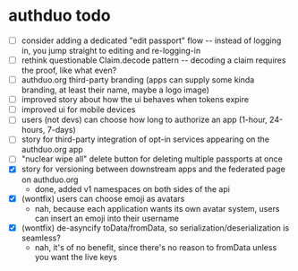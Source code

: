 
# authduo todo

- [ ] consider adding a dedicated "edit passport" flow -- instead of logging in, you jump straight to editing and re-logging-in
- [ ] rethink questionable Claim.decode pattern -- decoding a claim requires the proof, like what even?
- [ ] authduo.org third-party branding (apps can supply some kinda branding, at least their name, maybe a logo image)
- [ ] improved story about how the ui behaves when tokens expire
- [ ] improved ui for mobile devices
- [ ] users (not devs) can choose how long to authorize an app (1-hour, 24-hours, 7-days)
- [ ] story for third-party integration of opt-in services appearing on the authduo.org app
- [ ] "nuclear wipe all" delete button for deleting multiple passports at once
- [x] story for versioning between downstream apps and the federated page on authduo.org
  - done, added v1 namespaces on both sides of the api
- [x] (wontfix) users can choose emoji as avatars
  - nah, because each application wants its own avatar system, users can insert an emoji into their username
- [x] (wontfix) de-asyncify toData/fromData, so serialization/deserialization is seamless?
  - nah, it's of no benefit, since there's no reason to fromData unless you want the live keys

